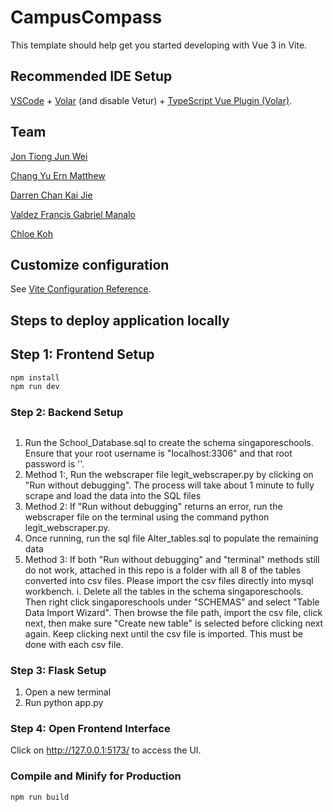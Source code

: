 # CampusCompass

This template should help get you started developing with Vue 3 in Vite.

## Recommended IDE Setup

[VSCode](https://code.visualstudio.com/) + [Volar](https://marketplace.visualstudio.com/items?itemName=Vue.volar) (and disable Vetur) + [TypeScript Vue Plugin (Volar)](https://marketplace.visualstudio.com/items?itemName=Vue.vscode-typescript-vue-plugin).

## Team
<a href="">Jon Tiong Jun Wei</a>

<a href="">Chang Yu Ern Matthew</a>

<a href="">Darren Chan Kai Jie</a>

<a href="">Valdez Francis Gabriel Manalo</a>

<a href="">Chloe Koh</a>


## Customize configuration

See [Vite Configuration Reference](https://vitejs.dev/config/).

## Steps to deploy application locally
## Step 1: Frontend Setup

```sh
npm install
npm run dev
```

### Step 2: Backend Setup

## 

1. Run the School_Database.sql to create the schema singaporeschools. Ensure that your root username is "localhost:3306" and that root password is ''.
2. Method 1:, Run the webscraper file legit_webscraper.py by clicking on "Run without debugging". The process will take about 1 minute to fully scrape and load the data into the SQL files
3. Method 2: If "Run without debugging" returns an error, run the webscraper file on the terminal using the command python legit_webscraper.py. 
4. Once running, run the sql file Alter_tables.sql to populate the remaining data
5. Method 3: If both "Run without debugging" and "terminal" methods still do not work, attached in this repo is a folder with all 8 of the tables converted into csv files. Please import the csv files directly into mysql workbench. 
    i. Delete all the tables in the schema singaporeschools. Then right click singaporeschools under "SCHEMAS" and select "Table Data Import Wizard". Then browse the file path, import the csv file, click next, then make sure "Create new table" is selected before clicking next again. Keep clicking next until the csv file is imported. This must be done with each csv file.

### Step 3: Flask Setup
1. Open a new terminal
2. Run python app.py

### Step 4: Open Frontend Interface
Click on http://127.0.0.1:5173/ to access the UI.




### Compile and Minify for Production

```sh
npm run build
```
